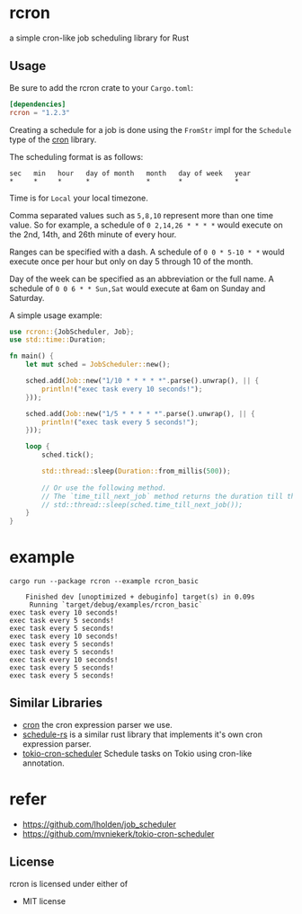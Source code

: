 # rcron

a simple cron-like job scheduling library for Rust

## Usage

Be sure to add the rcron crate to your `Cargo.toml`:

```toml
[dependencies]
rcron = "1.2.3"
```

Creating a schedule for a job is done using the `FromStr` impl for the
`Schedule` type of the [cron](https://github.com/zslayton/cron) library.

The scheduling format is as follows:

```text
sec   min   hour   day of month   month   day of week   year
*     *     *      *              *       *             *
```

Time is for `Local` your local timezone.

Comma separated values such as `5,8,10` represent more than one time value. So
for example, a schedule of `0 2,14,26 * * * *` would execute on the 2nd, 14th,
and 26th minute of every hour.

Ranges can be specified with a dash. A schedule of `0 0 * 5-10 * *` would
execute once per hour but only on day 5 through 10 of the month.

Day of the week can be specified as an abbreviation or the full name. A
schedule of `0 0 6 * * Sun,Sat` would execute at 6am on Sunday and Saturday.

A simple usage example:

```rust
use rcron::{JobScheduler, Job};
use std::time::Duration;

fn main() {
    let mut sched = JobScheduler::new();

    sched.add(Job::new("1/10 * * * * *".parse().unwrap(), || {
        println!("exec task every 10 seconds!");
    }));

    sched.add(Job::new("1/5 * * * * *".parse().unwrap(), || {
        println!("exec task every 5 seconds!");
    }));

    loop {
        sched.tick();

        std::thread::sleep(Duration::from_millis(500));
        
        // Or use the following method.
        // The `time_till_next_job` method returns the duration till the next job is supposed to run. 
        // std::thread::sleep(sched.time_till_next_job());
    }
}
```

# example
```shell
cargo run --package rcron --example rcron_basic 

    Finished dev [unoptimized + debuginfo] target(s) in 0.09s
     Running `target/debug/examples/rcron_basic`
exec task every 10 seconds!
exec task every 5 seconds!
exec task every 5 seconds!
exec task every 10 seconds!
exec task every 5 seconds!
exec task every 5 seconds!
exec task every 10 seconds!
exec task every 5 seconds!
exec task every 5 seconds!
```

## Similar Libraries

* [cron](https://github.com/zslayton/cron) the cron expression parser we use.
* [schedule-rs](https://github.com/mehcode/schedule-rs) is a similar rust library that implements it's own cron expression parser.
* [tokio-cron-scheduler](https://github.com/mvniekerk/tokio-cron-scheduler) Schedule tasks on Tokio using cron-like annotation.

# refer
- https://github.com/lholden/job_scheduler
- https://github.com/mvniekerk/tokio-cron-scheduler

## License

rcron is licensed under either of

 * MIT license
